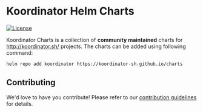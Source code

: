 # Koordinator Helm Charts

[![License](https://img.shields.io/badge/License-Apache%202.0-blue.svg)](https://opensource.org/licenses/Apache-2.0)

Koordinator Charts is a collection of **community maintained** charts for http://koordinator.sh/ projects. The charts can be added using following command:

```
helm repo add koordinator https://koordinator-sh.github.io/charts
```

## Contributing

We'd love to have you contribute! Please refer to our [contribution guidelines](CONTRIBUTING.md) for details.
